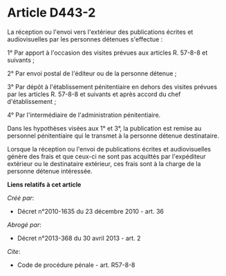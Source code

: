# Article D443-2

La réception ou l'envoi vers l'extérieur des publications écrites et audiovisuelles par les personnes détenues s'effectue : 

1° Par apport à l'occasion des visites prévues aux articles R. 57-8-8 et suivants ; 

2° Par envoi postal de l'éditeur ou de la personne détenue ; 

3° Par dépôt à l'établissement pénitentiaire en dehors des visites prévues par les articles R. 57-8-8 et suivants et après
accord du chef d'établissement ; 

4° Par l'intermédiaire de l'administration pénitentiaire. 

Dans les hypothèses visées aux 1° et 3°, la publication est remise au personnel pénitentiaire qui le transmet à la personne
détenue destinataire. 

Lorsque la réception ou l'envoi de publications écrites et audiovisuelles génère des frais et que ceux-ci ne sont pas
acquittés par l'expéditeur extérieur ou le destinataire extérieur, ces frais sont à la charge de la personne détenue
intéressée.

**Liens relatifs à cet article**

_Créé par_:

  - Décret n°2010-1635 du 23 décembre 2010 - art. 36

_Abrogé par_:

  - Décret n°2013-368 du 30 avril 2013 - art. 2

_Cite_:

  - Code de procédure pénale - art. R57-8-8
